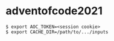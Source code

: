 # adventofcode2021

    $ export AOC_TOKEN=<session cookie>
    $ export CACHE_DIR=/path/to/.../inputs
